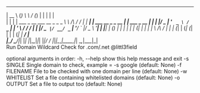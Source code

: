  _____                        _   __          ___ _     _                   _           
 |  __ \                      (_)  \ \        / (_) |   | |                 | |          
 | |  | | ___  _ __ ___   __ _ _ _ _\ \  /\  / / _| | __| | ___ __ _ _ __ __| | ___ _ __ 
 | |  | |/ _ \| '_ ` _ \ / _` | | '_ \ \/  \/ / | | |/ _` |/ __/ _` | '__/ _` |/ _ \ '__|
 | |__| | (_) | | | | | | (_| | | | | \  /\  /  | | | (_| | (_| (_| | | | (_| |  __/ |   
 |_____/ \___/|_| |_| |_|\__,_|_|_| |_|\/  \/   |_|_|\__,_|\___\__,_|_|  \__,_|\___|_|   
Run Domain Wildcard Check for .com/.net
@littl3field

optional arguments in order:
  -h, --help    show this help message and exit
  -s SINGLE     Single domain to check, example = -s google (default: None)
  -f FILENAME   File to be checked with one domain per line (default: None)
  -w WHITELIST  Set a file containing whitelisted domains (default: None)
  -o OUTPUT     Set a file to output too (default: None)

